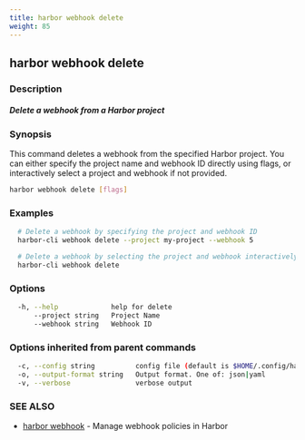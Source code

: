```yaml
---
title: harbor webhook delete
weight: 85
---
```

## harbor webhook delete

### Description

##### Delete a webhook from a Harbor project

### Synopsis

This command deletes a webhook from the specified Harbor project.
You can either specify the project name and webhook ID directly using flags,
or interactively select a project and webhook if not provided.

```sh
harbor webhook delete [flags]
```

### Examples

```sh
  # Delete a webhook by specifying the project and webhook ID
  harbor-cli webhook delete --project my-project --webhook 5

  # Delete a webhook by selecting the project and webhook interactively
  harbor-cli webhook delete
```

### Options

```sh
  -h, --help             help for delete
      --project string   Project Name
      --webhook string   Webhook ID
```

### Options inherited from parent commands

```sh
  -c, --config string          config file (default is $HOME/.config/harbor-cli/config.yaml)
  -o, --output-format string   Output format. One of: json|yaml
  -v, --verbose                verbose output
```

### SEE ALSO

* [harbor webhook](harbor-webhook.md)	 - Manage webhook policies in Harbor


